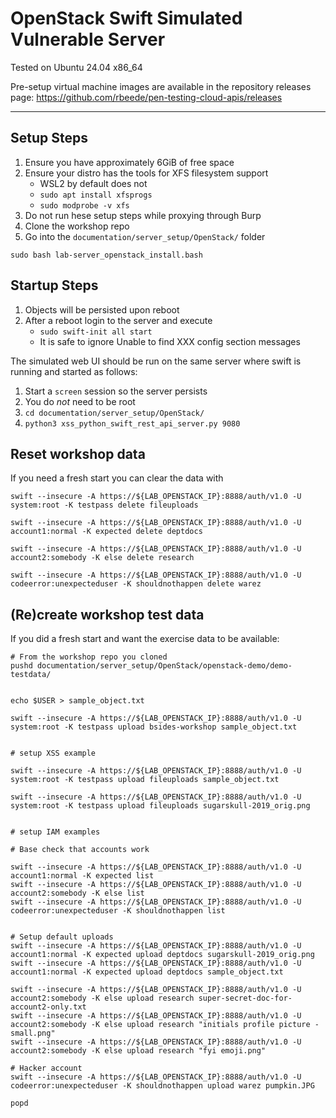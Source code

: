# OpenStack Swift Simulated Vulnerable Server

Tested on Ubuntu 24.04 x86_64

Pre-setup virtual machine images are available in the repository releases page: https://github.com/rbeede/pen-testing-cloud-apis/releases

---

## Setup Steps

1. Ensure you have approximately 6GiB of free space
1. Ensure your distro has the tools for XFS filesystem support
   - WSL2 by default does not
   - `sudo apt install xfsprogs`
   - `sudo modprobe -v xfs`
1. Do not run hese setup steps while proxying through Burp
1. Clone the workshop repo
1. Go into the `documentation/server_setup/OpenStack/` folder

`sudo bash lab-server_openstack_install.bash`

## Startup Steps

1. Objects will be persisted upon reboot
1. After a reboot login to the server and execute
   - `sudo swift-init all start`
   - It is safe to ignore Unable to find XXX config section messages
   
The simulated web UI should be run on the same server where swift is running and started as follows:
1. Start a `screen` session so the server persists
1. You do _not_ need to be root
1. `cd documentation/server_setup/OpenStack/`
1. `python3 xss_python_swift_rest_api_server.py 9080`

## Reset workshop data

If you need a fresh start you can clear the data with

```shell
swift --insecure -A https://${LAB_OPENSTACK_IP}:8888/auth/v1.0 -U system:root -K testpass delete fileuploads

swift --insecure -A https://${LAB_OPENSTACK_IP}:8888/auth/v1.0 -U account1:normal -K expected delete deptdocs

swift --insecure -A https://${LAB_OPENSTACK_IP}:8888/auth/v1.0 -U account2:somebody -K else delete research 

swift --insecure -A https://${LAB_OPENSTACK_IP}:8888/auth/v1.0 -U codeerror:unexpecteduser -K shouldnothappen delete warez
```

## (Re)create workshop test data

If you did a fresh start and want the exercise data to be available:

```shell
# From the workshop repo you cloned
pushd documentation/server_setup/OpenStack/openstack-demo/demo-testdata/
```

```shell

echo $USER > sample_object.txt

swift --insecure -A https://${LAB_OPENSTACK_IP}:8888/auth/v1.0 -U system:root -K testpass upload bsides-workshop sample_object.txt


# setup XSS example

swift --insecure -A https://${LAB_OPENSTACK_IP}:8888/auth/v1.0 -U system:root -K testpass upload fileuploads sample_object.txt

swift --insecure -A https://${LAB_OPENSTACK_IP}:8888/auth/v1.0 -U system:root -K testpass upload fileuploads sugarskull-2019_orig.png


# setup IAM examples

# Base check that accounts work

swift --insecure -A https://${LAB_OPENSTACK_IP}:8888/auth/v1.0 -U account1:normal -K expected list
swift --insecure -A https://${LAB_OPENSTACK_IP}:8888/auth/v1.0 -U account2:somebody -K else list
swift --insecure -A https://${LAB_OPENSTACK_IP}:8888/auth/v1.0 -U codeerror:unexpecteduser -K shouldnothappen list


# Setup default uploads
swift --insecure -A https://${LAB_OPENSTACK_IP}:8888/auth/v1.0 -U account1:normal -K expected upload deptdocs sugarskull-2019_orig.png
swift --insecure -A https://${LAB_OPENSTACK_IP}:8888/auth/v1.0 -U account1:normal -K expected upload deptdocs sample_object.txt

swift --insecure -A https://${LAB_OPENSTACK_IP}:8888/auth/v1.0 -U account2:somebody -K else upload research super-secret-doc-for-account2-only.txt
swift --insecure -A https://${LAB_OPENSTACK_IP}:8888/auth/v1.0 -U account2:somebody -K else upload research "initials profile picture - small.png"
swift --insecure -A https://${LAB_OPENSTACK_IP}:8888/auth/v1.0 -U account2:somebody -K else upload research "fyi emoji.png"

# Hacker account
swift --insecure -A https://${LAB_OPENSTACK_IP}:8888/auth/v1.0 -U codeerror:unexpecteduser -K shouldnothappen upload warez pumpkin.JPG
```


```shell
popd
```
